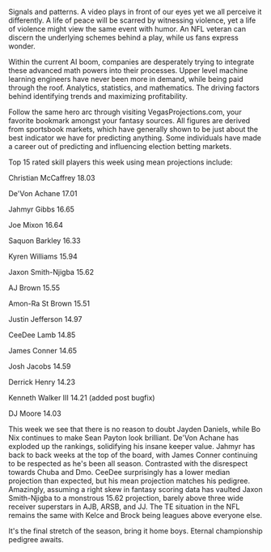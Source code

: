 Signals and patterns.  A video plays in front of our eyes yet we all perceive it differently.  A life of peace will be scarred by witnessing violence, yet a life of violence might view the same event with humor.  An NFL veteran can discern the underlying schemes behind a play, while us fans express wonder.

Within the current AI boom, companies are desperately trying to integrate these advanced math powers into their processes.  Upper level machine learning engineers have never been more in demand, while being paid through the roof.  Analytics, statistics, and mathematics.  The driving factors behind identifying trends and maximizing profitability.

Follow the same hero arc through visiting VegasProjections.com, your favorite bookmark amongst your fantasy sources.  All figures are derived from sportsbook markets, which have generally shown to be just about the best indicator we have for predicting anything.  Some individuals have made a career out of predicting and influencing election betting markets.  

Top 15 rated skill players this week using mean projections include:

Christian McCaffrey 18.03

De'Von Achane 17.01

Jahmyr Gibbs 16.65

Joe Mixon 16.64

Saquon Barkley 16.33

Kyren Williams 15.94

Jaxon Smith-Njigba 15.62

AJ Brown 15.55

Amon-Ra St Brown 15.51

Justin Jefferson 14.97

CeeDee Lamb 14.85

James Conner 14.65

Josh Jacobs 14.59

Derrick Henry 14.23

Kenneth Walker III 14.21 (added post bugfix)

DJ Moore 14.03

This week we see that there is no reason to doubt Jayden Daniels, while Bo Nix continues to make Sean Payton look brilliant.  De'Von Achane has exploded up the rankings, solidifying his insane keeper value.  Jahmyr has back to back weeks at the top of the board, with James Conner continuing to be respected as he's been all season.  Contrasted with the disrespect towards Chuba and Dmo. CeeDee surprisingly has a lower median projection than expected, but his mean projection matches his pedigree.  Amazingly, assuming a right skew in fantasy scoring data has vaulted Jaxon Smith-Njigba to a monstrous 15.62 projection, barely above three wide receiver superstars in AJB, ARSB, and JJ.  The TE situation in the NFL remains the same with Kelce and Brock being leagues above everyone else.  

It's the final stretch of the season, bring it home boys.  Eternal championship pedigree awaits.